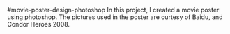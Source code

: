#movie-poster-design-photoshop
In this project, I created a movie poster using photoshop.
The pictures used in the poster are curtesy of Baidu, and Condor Heroes 2008.
